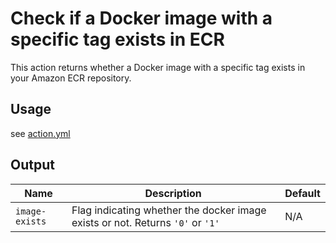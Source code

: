 # Check if a Docker image with a specific tag exists in ECR

This action returns whether a Docker image with a specific tag exists in your Amazon ECR repository.

## Usage
see [action.yml](https://github.com/mnmandahalf/github-actions-ecr-image-exists/blob/main/action.yml)

## Output
| Name | Description | Default |
| - | - | - |
| `image-exists` | Flag indicating whether the docker image exists or not. Returns `'0'` or `'1'` | N/A |
